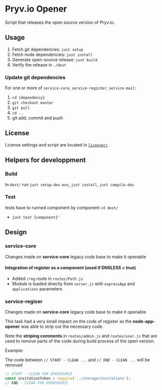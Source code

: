 # Pryv.io Opener

Script that releases the open source version of Pryv.io.


## Usage

1. Fetch git dependencies: `just setup`
2. Fetch node dependencies: `just install`
3. Generate open-source release: `just build`
4. Verify the release in `./dest`

### Update git dependencies

For one or more of `service-core`, `service-register`, `service-mail`:

1. `cd {dependency}`
2. `git checkout master`
3. `git pull`
4. `cd ..`
5. git add, commit and push


## License

License settings and script are located in [`licenser/`](licenser/).


## Helpers for developpment

### Build
 In `dest/` run `just setup-dev-env`, `just install`, `just compile-dev`

### Test
tests have to runned component by component
`cd dest/`
  - `just test {component}'`


## Design

### service-core

Changes made on **service-core** legacy code base to make it openable

#### Integration of register as a component (used if DNSLESS = true)

- Added `/reg` route in `routes/Path.js`
- Module is loaded directly from `server.js` with `expressApp` and `applications` parameters

### service-regiser

Changes made on **service-core** legacy code base to make it openable

This task had a very small impact on the code of register as the **node-app-opener** was able to strip out the necessary code.

Note the **striping comments** in `routes/admin.js` and `routes/user.js` that are used to remove parts of the code during build process of the open version.

Example:

The code between `// START - CLEAN ...` and `// END - CLEAN ...` will be removed

```javascript
// START - CLEAN FOR OPENSOURCE
const invitationToken = require('../storage/invitations');
// END - CLEAN FOR OPENSOURCE
```
